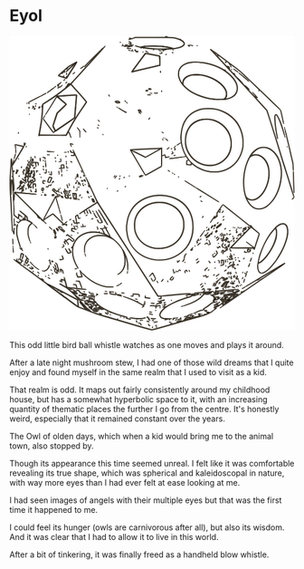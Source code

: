 # Eyol

![Eyol](/src/Eyol.png)

This odd little bird ball whistle watches as one moves and plays it around.

After a late night mushroom stew,
I had one of those wild dreams that I quite enjoy
and found myself in the same realm that I used to visit as a kid.

That realm is odd.
It maps out fairly consistently around my childhood house,
but has a somewhat hyperbolic space to it,
with an increasing quantity of thematic places the further I go from the centre.
It's honestly weird, especially that it remained constant over the years.

The Owl of olden days, which when a kid would bring me to the animal town, also stopped by.

Though its appearance this time seemed unreal. I felt like it was comfortable revealing its true shape, which was spherical and kaleidoscopal in nature, with way more eyes than I had ever felt at ease looking at me.

I had seen images of angels with their multiple eyes but that was the first time it happened to me.

I could feel its hunger (owls are carnivorous after all), but also its wisdom.
And it was clear that I had to allow it to live in this world.

After a bit of tinkering, it was finally freed as a handheld blow whistle.